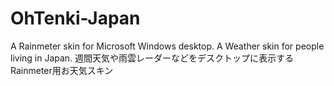 # OhTenki-Japan
A Rainmeter skin for Microsoft Windows desktop. A Weather skin for people living in Japan. 週間天気や雨雲レーダーなどをデスクトップに表示するRainmeter用お天気スキン
